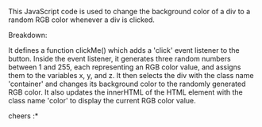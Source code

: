 This JavaScript code is used to change the background color of a div to a random RGB color whenever a div is clicked.

Breakdown:

It defines a function clickMe() which adds a 'click' event listener to the button.
Inside the event listener, it generates three random numbers between 1 and 255, each representing an RGB color value, and assigns them to the variables x, y, and z.
It then selects the div with the class name 'container' and changes its background color to the randomly generated RGB color.
It also updates the innerHTML of the HTML element with the class name 'color' to display the current RGB color value.

cheers :*

